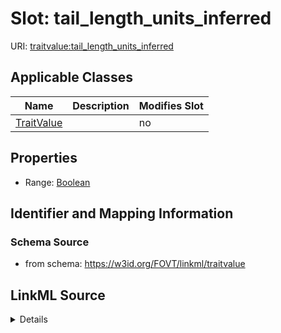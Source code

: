 

# Slot: tail_length_units_inferred

URI: [traitvalue:tail_length_units_inferred](http://purl.obolibrary.org/obo/FOVT/data#tail_length_units_inferred)



<!-- no inheritance hierarchy -->





## Applicable Classes

| Name | Description | Modifies Slot |
| --- | --- | --- |
| [TraitValue](TraitValue.md) |  |  no  |







## Properties

* Range: [Boolean](Boolean.md)





## Identifier and Mapping Information







### Schema Source


* from schema: https://w3id.org/FOVT/linkml/traitvalue




## LinkML Source

<details>
```yaml
name: tail_length_units_inferred
from_schema: https://w3id.org/FOVT/linkml/traitvalue
rank: 1000
alias: tail_length_units_inferred
domain_of:
- TraitValue
range: boolean

```
</details>